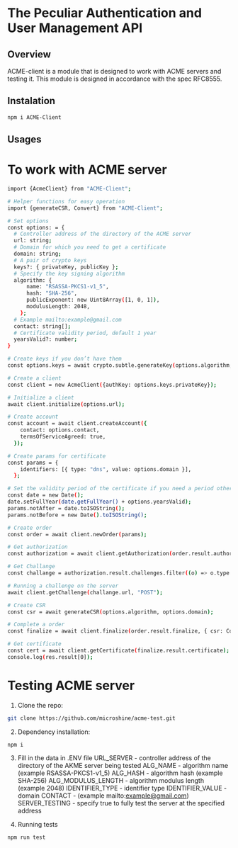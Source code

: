 # The Peculiar Authentication and User Management API

## Overview

ACME-client is a module that is designed to work with ACME servers and testing it.
This module is designed in accordance with the spec RFC8555.

## Instalation

```sh
npm i ACME-Client
```

## Usages
# To work with ACME server

```sh
import {AcmeClient} from "ACME-Client";

# Helper functions for easy operation
import {generateCSR, Convert} from "ACME-Client";

# Set options
const options: = {
  # Controller address of the directory of the ACME server
  url: string;
  # Domain for which you need to get a certificate
  domain: string;
  # A pair of crypto keys
  keys?: { privateKey, publicKey };
  # Specify the key signing algorithm
  algorithm: {
      name: "RSASSA-PKCS1-v1_5",
      hash: "SHA-256",
      publicExponent: new Uint8Array([1, 0, 1]),
      modulusLength: 2048,
    };
  # Example mailto:example@gmail.com
  contact: string[];
  # Certificate validity period, default 1 year
  yearsValid?: number;
}

# Create keys if you don’t have them
const options.keys = await crypto.subtle.generateKey(options.algorithm, true, ["sign", "verify"]);

# Create a client
const client = new AcmeClient({authKey: options.keys.privateKey});

# Initialize a client
await client.initialize(options.url);

# Create account
const account = await client.createAccount({
    contact: options.contact,
    termsOfServiceAgreed: true,
  });

# Create params for certificate
const params = {
    identifiers: [{ type: "dns", value: options.domain }],
  };

# Set the validity period of the certificate if you need a period other than 1 year 
const date = new Date();
date.setFullYear(date.getFullYear() + options.yearsValid);
params.notAfter = date.toISOString();
params.notBefore = new Date().toISOString();

# Create order
const order = await client.newOrder(params);

# Get authorization
const authorization = await client.getAuthorization(order.result.authorizations[0]);

# Get Challange
const challange = authorization.result.challenges.filter((o) => o.type === "http-01")[0] as IHttpChallenge;

# Running a challenge on the server
await client.getChallenge(challange.url, "POST");

# Create CSR
const csr = await generateCSR(options.algorithm, options.domain);

# Complete a order
const finalize = await client.finalize(order.result.finalize, { csr: Convert.ToBase64Url(csr.csr) });

# Get certificate
const cert = await client.getCertificate(finalize.result.certificate);
console.log(res.result[0]);
```

# Testing ACME server

1. Clone the repo:
```sh
git clone https://github.com/microshine/acme-test.git
```

2. Dependency installation:
```sh
npm i
```

3. Fill in the data in .ENV file
URL_SERVER - controller address of the directory of the AKME server being tested
ALG_NAME - algorithm name (example RSASSA-PKCS1-v1_5)
ALG_HASH - algorithm hash (example SHA-256)
ALG_MODULUS_LENGTH - algorithm modulus length (example 2048)
IDENTIFIER_TYPE - identifier type
IDENTIFIER_VALUE - domain
CONTACT - (example mailto:example@gmail.com)
SERVER_TESTING - specify true to fully test the server at the specified address

4. Running tests
```sh
npm run test
```


